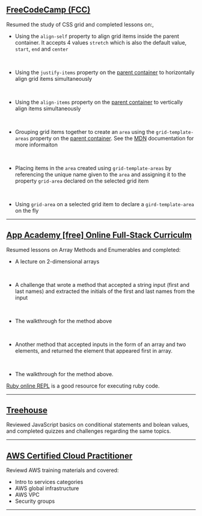 ## [FreeCodeCamp (FCC)](https://freecodecamp.org/)
Resumed the study of CSS grid and completed lessons on:,
* Using the `align-self` property to align grid items inside the parent container. It accepts 4 values `stretch` which is also the default value, `start`,  `end` and `center`
<br>

* Using the `justify-items` property on the [parent container]() to horizontally align grid items simultaneously
<br>

* Using the `align-items` property on the [parent container]() to vertically align items simultaneously
<br>

* Grouping grid items together to create an `area` using the `grid-template-areas` property on the [parent container](). See the [MDN](https://developer.mozilla.org/en-US/docs/Web/CSS/grid-template-areas) documentation for more informaiton
<br>

* Placing items in the `area` created using `grid-template-areas` by referencing the unique name given to the `area` and assigning it to the property `grid-area` declared on the selected grid item
<br>

* Using `grid-area` on a selected grid item to declare a `gird-template-area` on the fly
<hr>

## [App Academy [free] Online Full-Stack Curriculm](https://open.appacademy.io)
Resumed lessons on Array Methods and Enumerables and completed:
* A lecture on 2-dimensional arrays
<br>

* A challenge that wrote a method that accepted a string input (first and last names) and extracted the initials of the first and last names from the input 
<br>

* The walkthrough for the method above
<br>

* Another method that accepted inputs in the form of an array and two elements, and returned the element that appeared first in array.
<br>

* The walkthrough for the method above.

[Ruby online REPL](https://repl.it) is a good resource for executing ruby code.
<hr>

## [Treehouse](https://teamtreehouse.com)
Reviewed JavaScript basics on conditional statements and bolean values, and completed quizzes and challenges regarding the same topics.
<hr>

## [AWS Certified Cloud Practitioner](https://aws.amazon.com/training/course-descriptions/?nav=tc&loc=2)
Reviewd AWS training materials and covered:
* Intro to services categories
* AWS global infrastructure
* AWS VPC
* Security groups
<hr>
